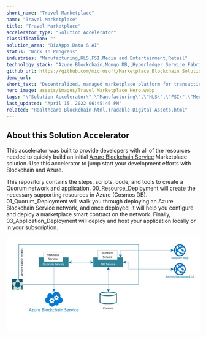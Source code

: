 ```yaml
---
short_name: "Travel Marketplace"
name: "Travel Marketplace"
title: "Travel Marketplace"
accelerator_type: "Solution Accelerator"
classification: ""
solution_area: "BizApps,Data & AI"
status: "Work In Progress"
industries: "Manufacturing,HLS,FSI,Media and Entertainment,Retail"
technology_stack: "Azure Blockchain,Mongo DB,,Hyperledger Service Fabric,Visual Studio"
github_url: https://github.com/microsoft/Marketplace_Blockchain_Solution_Accelerator
demo_url: 
short_text: "Decentralized, managed marketplace platform for transacting between multiple individuals or organizations."
hero_image: assets/images/Travel_Marketplace_Hero.webp
tags: "\"Solution Accelerator\",\"Manufacturing\",\"HLS\",\"FSI\",\"Media and Entertainment\",\"Retail\",\"Azure Blockchain\",\"Mongo DB,\",\"Hyperledger Service Fabric\",\"Visual Studio\""
last_updated: "April 15, 2022 06:45:46 PM"
related: "Healthcare-Blockchain.html,Tradable-Digital-Assets.html"
---
```

## About this Solution Accelerator

This accelerator was built to provide developers with all of the resources needed to quickly build an initial [Azure Blockchain Service](https://azure.microsoft.com/en-us/services/blockchain-service/) Marketplace solution. Use this accelerator to jump start your development efforts with Blockchain and Azure.

This repository contains the steps, scripts, code, and tools to create a Quorum network and application. 00_Resource_Deployment will create the necessary supporting resources in Azure (Cosmos DB). 01_Quorum_Deployment will walk you through deploying an Azure Blockchain Service network, and once deployed, it will help you configure and deploy a marketplace smart contract on the network. Finally, 03_Application_Deployment will deploy and host your application locally or in your subscription.

![Architecture](../assets/images/TMarchitecture.jpg)

